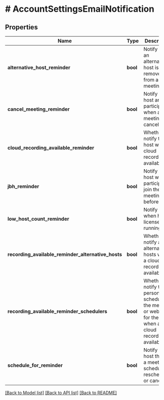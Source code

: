 # # AccountSettingsEmailNotification

## Properties

Name | Type | Description | Notes
------------ | ------------- | ------------- | -------------
**alternative_host_reminder** | **bool** | Notify when an alternative host is set or removed from a meeting. | [optional]
**cancel_meeting_reminder** | **bool** | Notify the host and participants when a meeting is cancelled. | [optional]
**cloud_recording_available_reminder** | **bool** | Whether to notify the host when a cloud recording is available. | [optional]
**jbh_reminder** | **bool** | Notify the host when participants join the meeting before them. | [optional]
**low_host_count_reminder** | **bool** | Notify user when host licenses are running low. | [optional]
**recording_available_reminder_alternative_hosts** | **bool** | Whether to notify any alternative hosts when a cloud recording is available. | [optional]
**recording_available_reminder_schedulers** | **bool** | Whether to notify the person who scheduled the meeting or webinar for the host when a cloud recording is available. | [optional]
**schedule_for_reminder** | **bool** | Notify the host there is a meeting is scheduled, rescheduled, or cancelled. | [optional]

[[Back to Model list]](../../README.md#models) [[Back to API list]](../../README.md#endpoints) [[Back to README]](../../README.md)
